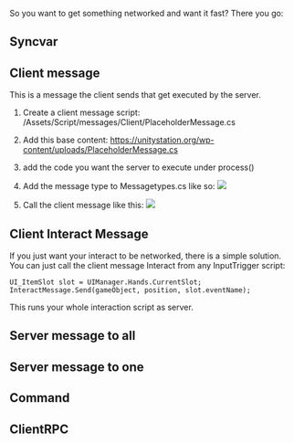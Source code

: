 So you want to get something networked and want it fast?
There you go:

## Syncvar

## Client message
This is a message the client sends that get executed by the server.

1. Create a client message script:
/Assets/Script/messages/Client/PlaceholderMessage.cs

2. Add this base content:
https://unitystation.org/wp-content/uploads/PlaceholderMessage.cs

3. add the code you want the server to execute under process()


4. Add the message type to  Messagetypes.cs like so:
![](https://unitystation.org/wp-content/uploads/ScreenshotMessageTypes.png)

5. Call the client message like this:
![](https://unitystation.org/wp-content/uploads/Screenshotcallmessage.png)

## Client Interact Message
If you just want your interact to be networked, there is a simple solution.
You can just call the client message Interact from any InputTrigger script:


`UI_ItemSlot slot = UIManager.Hands.CurrentSlot;`
`InteractMessage.Send(gameObject, position, slot.eventName);`


This runs your whole interaction script as server.

## Server message to all


## Server message to one


## Command

## ClientRPC


